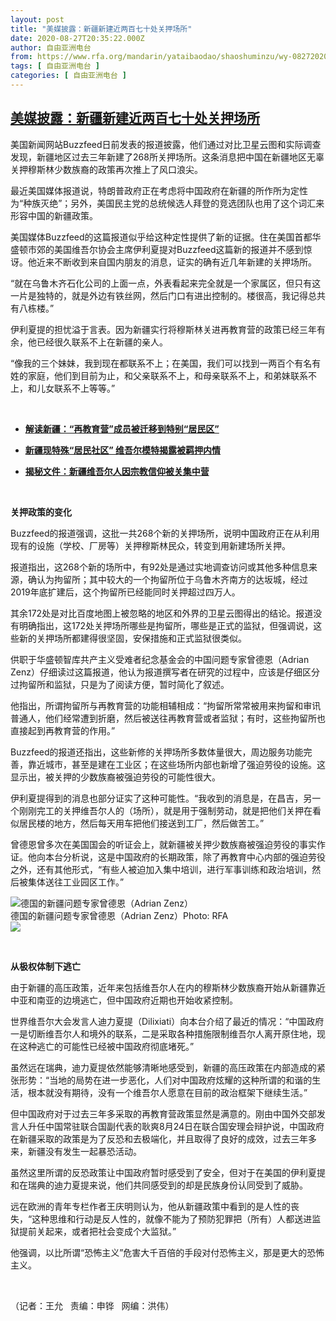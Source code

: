 ```yaml
---
layout: post
title: "美媒披露：新疆新建近两百七十处关押场所"
date: 2020-08-27T20:35:22.000Z
author: 自由亚洲电台
from: https://www.rfa.org/mandarin/yataibaodao/shaoshuminzu/wy-08272020104319.html
tags: [ 自由亚洲电台 ]
categories: [ 自由亚洲电台 ]
---
```

<!--1598560522000-->
[美媒披露：新疆新建近两百七十处关押场所](https://www.rfa.org/mandarin/yataibaodao/shaoshuminzu/wy-08272020104319.html)
------

<div>
<p>美国新闻网站Buzzfeed日前发表的报道披露，他们通过对比卫星云图和实际调查发现，新疆地区过去三年新建了268所关押场所。这条消息把中国在新疆地区无辜关押穆斯林少数族裔的政策再次推上了风口浪尖。</p><p>最近美国媒体报道说，特朗普政府正在考虑将中国政府在新疆的所作所为定性为“种族灭绝”；另外，美国民主党的总统候选人拜登的竞选团队也用了这个词汇来形容中国的新疆政策。</p><p>美国媒体Buzzfeed的这篇报道似乎给这种定性提供了新的证据。住在美国首都华盛顿市郊的美国维吾尔协会主席伊利夏提对Buzzfeed这篇新的报道并不感到惊讶。他近来不断收到来自国内朋友的消息，证实的确有近几年新建的关押场所。</p><p>“就在乌鲁木齐石化公司的上面一点，外表看起来完全就是一个家属区，但只有这一片是独特的，就是外边有铁丝网，然后门口有进出控制的。楼很高，我记得总共有八栋楼。”</p><p>伊利夏提的担忧溢于言表。因为新疆实行将穆斯林关进再教育营的政策已经三年有余，他已经很久联系不上在新疆的亲人。</p><p>“像我的三个妹妹，我到现在都联系不上；在美国，我们可以找到一两百个有名有姓的家庭，他们到目前为止，和父亲联系不上，和母亲联系不上，和弟妹联系不上，和儿女联系不上等等。”</p><p> </p><ul><li><b><a class="external-link" href="http://www.rfa.org/mandarin/zhuanlan/jieduxinjiang/xj-08132020141531.html">解读新疆：“再教育营”成员被迁移到特别“居民区”</a></b></li></ul><ul><li><b><a class="external-link" href="http://www.rfa.org/mandarin/yataibaodao/shaoshuminzu/hc-08052020095525.html">新疆现特殊“居民社区” 维吾尔模特揭露被羁押内情</a></b></li></ul><ul><li><b><a class="external-link" href="http://www.rfa.org/mandarin/yataibaodao/shaoshuminzu/gf1-02182020074719.html">揭秘文件：新疆维吾尔人因宗教信仰被关集中营</a></b></li></ul><p> </p><p><b>关押政策的变化</b></p><p>Buzzfeed的报道强调，这批一共268个新的关押场所，说明中国政府正在从利用现有的设施（学校、厂房等）关押穆斯林民众，转变到用新建场所关押。</p><p>报道指出，这268个新的场所中，有92处是通过实地调查访问或其他多种信息来源，确认为拘留所；其中较大的一个拘留所位于乌鲁木齐南方的达坂城，经过2019年底扩建后，这个拘留所已经能同时关押超过四万人。</p><p>其余172处是对比百度地图上被忽略的地区和外界的卫星云图得出的结论。报道没有明确指出，这172处关押场所哪些是拘留所，哪些是正式的监狱，但强调说，这些新的关押场所都建得很坚固，安保措施和正式监狱很类似。</p><p>供职于华盛顿智库共产主义受难者纪念基金会的中国问题专家曾德恩（Adrian Zenz）仔细读过这篇报道，他认为报道撰写者在研究的过程中，应该是仔细区分过拘留所和监狱，只是为了阅读方便，暂时简化了叙述。</p><p>他指出，所谓拘留所与再教育营的功能相辅相成：“拘留所常常被用来拘留和审讯普通人，他们经常遭到折磨，然后被送往再教育营或者监狱；有时，这些拘留所也直接起到再教育营的作用。”</p><p>Buzzfeed的报道还指出，这些新修的关押场所多数体量很大，周边服务功能完善，靠近城市，甚至是建在工业区；在这些场所内部也新增了强迫劳役的设施。这显示出，被关押的少数族裔被强迫劳役的可能性很大。</p><p>伊利夏提得到的消息也部分证实了这种可能性。“我收到的消息是，在昌吉，另一个刚刚完工的关押维吾尔人的（场所），就是用于强制劳动，就是把他们关押在看似居民楼的地方，然后每天用车把他们接送到工厂，然后做苦工。”</p><p>曾德恩曾多次在美国国会的听证会上，就新疆被关押少数族裔被强迫劳役的事实作证。他向本台分析说，这是中国政府的长期政策，除了再教育中心内部的强迫劳役之外，还有其他形式，“有些人被迫加入集中培训，进行军事训练和政治培训，然后被集体送往工业园区工作。”</p><p><div class="image-inline captioned" style="width:680px;"><div style="width:680px;"><img alt="德国的新疆问题专家曾德恩（Adrian Zenz）" src="https://www.rfa.org/mandarin/yataibaodao/shaoshuminzu/wy-08272020104319.html/hc0708b.jpg" title="德国的新疆问题专家曾德恩（Adrian Zenz）"/></div><div class="image-caption"><span style="width:680px;">德国的新疆问题专家曾德恩（Adrian Zenz）</span><span class="copyright">Photo: RFA</span></div><div id="zoomattribute"><a class="single_image" href="/mandarin/yataibaodao/shaoshuminzu/wy-08272020104319.html/hc0708b.jpg" title="德国的新疆问题专家曾德恩（Adrian Zenz）"><img src="/rfa_resources/graphics/icon-zoom.png"/></a></div></div></p><p> </p><p><b>从极权体制下逃亡</b></p><p>由于新疆的高压政策，近年来包括维吾尔人在内的穆斯林少数族裔开始从新疆靠近中亚和南亚的边境逃亡，但中国政府近期也开始收紧控制。</p><p>世界维吾尔大会发言人迪力夏提（Dilixiati）向本台介绍了最近的情况：“中国政府一是切断维吾尔人和境外的联系，二是采取各种措施限制维吾尔人离开原住地，现在这种逃亡的可能性已经被中国政府彻底堵死。”</p><p>虽然远在瑞典，迪力夏提依然能够清晰地感受到，新疆的高压政策在内部造成的紧张形势：“当地的局势在进一步恶化，人们对中国政府炫耀的这种所谓的和谐的生活，根本就没有期待，没有一个维吾尔人愿意在目前的政治框架下继续生活。”</p><p>但中国政府对于过去三年多采取的再教育营政策显然是满意的。刚由中国外交部发言人升任中国常驻联合国副代表的耿爽8月24日在联合国安理会辩护说，中国政府在新疆采取的政策是为了反恐和去极端化，并且取得了良好的成效，过去三年多来，新疆没有发生一起暴恐活动。</p><p>虽然这里所谓的反恐政策让中国政府暂时感受到了安全，但对于在美国的伊利夏提和在瑞典的迪力夏提来说，他们共同感受到的却是民族身份认同受到了威胁。</p><p>远在欧洲的青年专栏作者王庆明则认为，他从新疆政策中看到的是人性的丧失，“这种思维和行动是反人性的，就像不能为了预防犯罪把（所有）人都送进监狱提前关起来，或者把社会变成个大监狱。”</p><p>他强调，以比所谓“恐怖主义”危害大千百倍的手段对付恐怖主义，那是更大的恐怖主义。</p><p> </p><p>（记者：王允   责编：申铧   网编：洪伟）</p>
</div>
